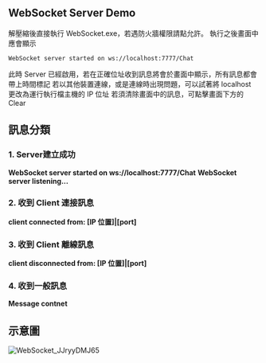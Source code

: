 ## WebSocket Server Demo
解壓縮後直接執行 WebSocket.exe，若遇防火牆權限請點允許。
執行之後畫面中應會顯示
```
WebSocket server started on ws://localhost:7777/Chat
```
此時 Server 已經啟用，若在正確位址收到訊息將會於畫面中顯示，所有訊息都會帶上時間標記
若以其他裝置連線，或是連線時出現問題，可以試著將 localhost 更改為運行執行檔主機的 IP 位址
若須清除畫面中的訊息，可點擊畫面下方的Clear

## 訊息分類
### 1. Server建立成功
**WebSocket server started on ws://localhost:7777/Chat**
**WebSocket server listening...**
### 2. 收到 Client 連接訊息
**client connected from: [IP 位置]|[port]**
### 3. 收到 Client 離線訊息
**client disconnected from: [IP 位置]|[port]**
### 4. 收到一般訊息
**Message contnet**

## 示意圖
![WebSocket_JJryyDMJ65](https://hackmd.io/_uploads/rJ2ReBFP0.png)



